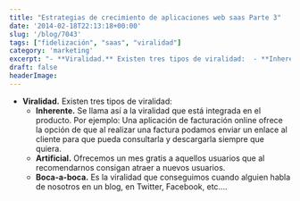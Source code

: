 ```yaml
---
title: "Estrategias de crecimiento de aplicaciones web saas Parte 3"
date: '2014-02-18T22:13:18+00:00'
slug: '/blog/7043'
tags: ["fidelización", "saas", "viralidad"]
category: 'marketing'
excerpt: "- **Viralidad.** Existen tres tipos de viralidad:  - **Inherente.** Se llama así a la viralidad que está integrada en el producto. Por ejemplo: Una aplicación de facturación online ofrece la opción de..."
draft: false
headerImage:
---
```

- **Viralidad.** Existen tres tipos de viralidad:
  - **Inherente.** Se llama así a la viralidad que está integrada en el producto. Por ejemplo: Una aplicación de facturación online ofrece la opción de que al realizar una factura podamos enviar un enlace al cliente para que pueda consultarla y descargarla siempre que quiera.
  - **Artificial.** Ofrecemos un mes gratis a aquellos usuarios que al recomendarnos consigan atraer a nuevos usuarios.
  - **Boca-a-boca.** Es la viralidad que conseguimos cuando alguien habla de nosotros en un blog, en Twitter, Facebook, etc....
